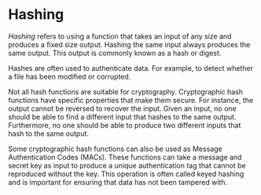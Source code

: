 # Hashing

*Hashing* refers to using a function that takes an input of any size and produces a fixed size output. Hashing the same input always produces the same output. This output is commonly known as a hash or digest.

Hashes are often used to authenticate data. For example, to detect whether a file has been modified or corrupted.

Not all hash functions are suitable for cryptography. Cryptographic hash functions have specific properties that make them secure. For instance, the output cannot be reversed to recover the input. Given an input, no one should be able to find a different input that hashes to the same output. Furthermore, no one should be able to produce two different inputs that hash to the same output.

Some cryptographic hash functions can also be used as Message Authentication Codes (MACs). These functions can take a message and secret key as input to produce a unique authentication tag that cannot be reproduced without the key. This operation is often called keyed hashing and is important for ensuring that data has not been tampered with.
